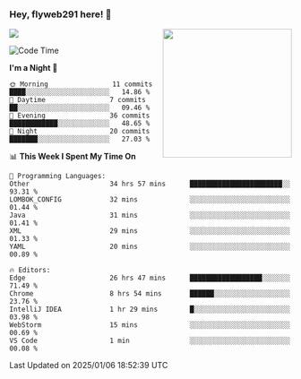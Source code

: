 ### Hey, flyweb291 here! 👋

![](https://metrics.lecoq.io/cherry291?template=classic&config.timezone=Asia%2FShanghai)
<img align='right' src="https://media.giphy.com/media/M9gbBd9nbDrOTu1Mqx/giphy.gif" width="230">
<!-- ![](https://github-readme-stats-ouuan.vercel.app/api?username=flyweb291&theme=dark&show_icons=true) -->

<!--START_SECTION:waka-->
![Code Time](http://img.shields.io/badge/Code%20Time-733%20hrs%201%20min-blue)

**I'm a Night 🦉** 

```text
🌞 Morning                11 commits          ████░░░░░░░░░░░░░░░░░░░░░   14.86 % 
🌆 Daytime                7 commits           ██░░░░░░░░░░░░░░░░░░░░░░░   09.46 % 
🌃 Evening                36 commits          ████████████░░░░░░░░░░░░░   48.65 % 
🌙 Night                  20 commits          ███████░░░░░░░░░░░░░░░░░░   27.03 % 
```


📊 **This Week I Spent My Time On** 

```text
💬 Programming Languages: 
Other                    34 hrs 57 mins      ███████████████████████░░   93.31 % 
LOMBOK_CONFIG            32 mins             ░░░░░░░░░░░░░░░░░░░░░░░░░   01.44 % 
Java                     31 mins             ░░░░░░░░░░░░░░░░░░░░░░░░░   01.41 % 
XML                      29 mins             ░░░░░░░░░░░░░░░░░░░░░░░░░   01.33 % 
YAML                     20 mins             ░░░░░░░░░░░░░░░░░░░░░░░░░   00.89 % 

🔥 Editors: 
Edge                     26 hrs 47 mins      ██████████████████░░░░░░░   71.49 % 
Chrome                   8 hrs 54 mins       ██████░░░░░░░░░░░░░░░░░░░   23.76 % 
IntelliJ IDEA            1 hr 29 mins        █░░░░░░░░░░░░░░░░░░░░░░░░   03.98 % 
WebStorm                 15 mins             ░░░░░░░░░░░░░░░░░░░░░░░░░   00.69 % 
VS Code                  1 min               ░░░░░░░░░░░░░░░░░░░░░░░░░   00.08 % 
```


 Last Updated on 2025/01/06 18:52:39 UTC
<!--END_SECTION:waka-->

<!--
**flyweb291/数字游牧人** is a ✨ _special_ ✨ repository because its `README.md` (this file) appears on your GitHub profile.

Here are some ideas to get you started:

- 🔭 I’m currently working on ...
- 🌱 I’m currently learning ...
- 👯 I’m looking to collaborate on ...
- 🤔 I’m looking for help with ...
- 💬 Ask me about ...
- 📫 How to reach me: ...
- 😄 Pronouns: ...
- ⚡ Fun fact: ...
-->
